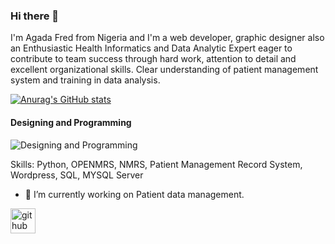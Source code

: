 ### Hi there 👋
I'm Agada Fred from Nigeria and I'm a web developer, graphic designer also an Enthusiastic Health Informatics and Data Analytic Expert eager to contribute to team success through hard work, attention to detail and excellent organizational skills. Clear understanding of patient management system and training in data analysis.


[![Anurag's GitHub stats](https://github-readme-stats.vercel.app/api?username=agadafred)](https://github.com/anuraghazra/github-readme-stats)

#### Designing and Programming
![Designing and Programming](https://arturssmirnovs.github.io/github-profile-readme-generator/images/banner.png)


Skills: Python, OPENMRS, NMRS, Patient Management Record System, Wordpress, SQL, MYSQL Server

- 🔭 I’m currently working on Patient data management. 


[<img src='https://cdn.jsdelivr.net/npm/simple-icons@3.0.1/icons/github.svg' alt='github' height='40'>](https://github.com/agadafred)  


